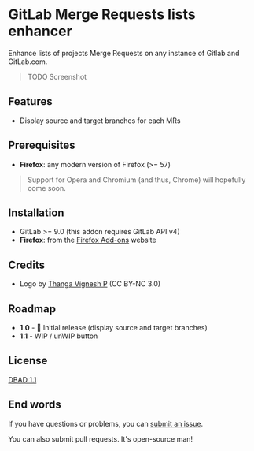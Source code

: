 # GitLab Merge Requests lists enhancer

Enhance lists of projects Merge Requests on any instance of Gitlab and GitLab.com.

> TODO Screenshot

## Features

  - Display source and target branches for each MRs

## Prerequisites

  - **Firefox**: any modern version of Firefox (>= 57)

> Support for Opera and Chromium (and thus, Chrome) will hopefully come soon.

## Installation

  - GitLab >= 9.0 (this addon requires GitLab API v4)
  - **Firefox**: from the [Firefox Add-ons](https://addons.mozilla.org/en-US/firefox/addon/gitlab-merge-requests-lists-enhancer/) website

## Credits

  - Logo by [Thanga Vignesh P](https://www.iconfinder.com/icons/5402348/add_list_playlist_icon) (CC BY-NC 3.0)

## Roadmap

  - **1.0** - 🚧 Initial release (display source and target branches)
  - **1.1** - WIP / unWIP button

## License

[DBAD 1.1](LICENSE.md)

## End words

If you have questions or problems, you can [submit an issue](https://github.com/EpocDotFr/gitlab-merge-requests-lists-enhancer/issues).

You can also submit pull requests. It's open-source man!
